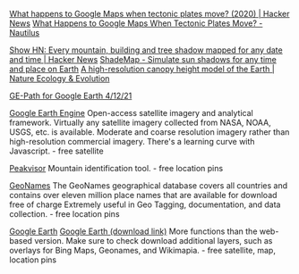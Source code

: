 
[What happens to Google Maps when tectonic plates move? (2020) | Hacker News](https://news.ycombinator.com/item?id=39802934)
[What Happens to Google Maps When Tectonic Plates Move? - Nautilus](https://nautil.us/what-happens-to-google-maps-when-tectonic-plates-move-237678/)

[Show HN: Every mountain, building and tree shadow mapped for any date and time | Hacker News](https://news.ycombinator.com/item?id=40528045)
[ShadeMap - Simulate sun shadows for any time and place on Earth](https://shademap.app/)
[A high-resolution canopy height model of the Earth | Nature Ecology & Evolution](https://www.nature.com/articles/s41559-023-02206-6)

[GE-Path for Google Earth 4/12/21](http://www.sgrillo.net/googleearth/gepath.htm)

[Google Earth Engine](https://developers.google.com/earth-engine/datasets/catalog)
Open-access satellite imagery and analytical framework. Virtually any satellite imagery collected from NASA, NOAA, USGS, etc. is available. Moderate and coarse resolution imagery rather than high-resolution commercial imagery. There's a learning curve with Javascript. - free
satellite

[Peakvisor](http://peakvisor.com/panorama.html?lat=45.9420159&lng=7.8699421&alt=4598&yaw=0.00&pitch=0.00&hfov=62.93)
Mountain identification tool. - free
location pins

[GeoNames](http://www.geonames.org/)
The GeoNames geographical database covers all countries and contains over eleven million place names that are available for download free of charge Extremely useful in Geo Tagging, documentation, and data collection. - free
location pins

[Google Earth](http://google.com/earth)
[Google Earth (download link)](https://www.google.com/earth/download/gep/agree.html)
More functions than the web-based version. Make sure to check download additional layers, such as overlays for Bing Maps, Geonames, and Wikimapia. - free
satellite, map, location pins
